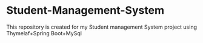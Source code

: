 # Student-Management-System
This repository is created for my Student management System project using Thymelaf+Spring Boot+MySql
